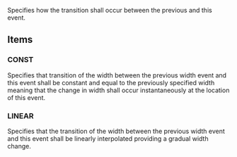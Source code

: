 Specifies how the transition shall occur between the previous and this event.

<!-- end of short definition -->


## Items

### CONST
Specifies that transition of the width between the previous width event and this event shall be constant and equal to the previously specified width meaning that the change in width shall occur instantaneously at the location of this event.


### LINEAR
Specifies that the transition of the width between the previous width event and this event shall be linearly interpolated providing a gradual width change.

